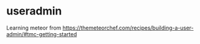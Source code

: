 # useradmin
Learning meteor from https://themeteorchef.com/recipes/building-a-user-admin/#tmc-getting-started

